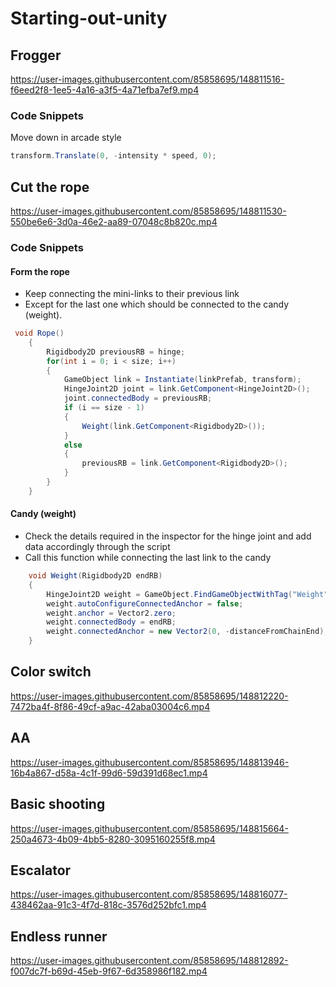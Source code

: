 # Starting-out-unity

## Frogger
https://user-images.githubusercontent.com/85858695/148811516-f6eed2f8-1ee5-4a16-a3f5-4a71efba7ef9.mp4






### Code Snippets

Move down in arcade style

```C#
transform.Translate(0, -intensity * speed, 0);
```
## Cut the rope
https://user-images.githubusercontent.com/85858695/148811530-550be6e6-3d0a-46e2-aa89-07048c8b820c.mp4



### Code Snippets


#### Form the rope 
- Keep connecting the mini-links to their previous link
- Except for the last one which should be connected to the candy (weight).
```C#
 void Rope()
    {
        Rigidbody2D previousRB = hinge;
        for(int i = 0; i < size; i++)
        {
            GameObject link = Instantiate(linkPrefab, transform);
            HingeJoint2D joint = link.GetComponent<HingeJoint2D>();
            joint.connectedBody = previousRB;
            if (i == size - 1)
            {
                Weight(link.GetComponent<Rigidbody2D>()); 
            }
            else
            {
                previousRB = link.GetComponent<Rigidbody2D>();
            }
        }
    }
```
#### Candy (weight) 
- Check the details required in the inspector for the hinge joint and add data accordingly through the script 
- Call this function while connecting the last link to the candy
```C#
    void Weight(Rigidbody2D endRB)
    {
        HingeJoint2D weight = GameObject.FindGameObjectWithTag("Weight").AddComponent<HingeJoint2D>();
        weight.autoConfigureConnectedAnchor = false;
        weight.anchor = Vector2.zero;
        weight.connectedBody = endRB;
        weight.connectedAnchor = new Vector2(0, -distanceFromChainEnd);
    }
```
## Color switch
https://user-images.githubusercontent.com/85858695/148812220-7472ba4f-8f86-49cf-a9ac-42aba03004c6.mp4



## AA
https://user-images.githubusercontent.com/85858695/148813946-16b4a867-d58a-4c1f-99d6-59d391d68ec1.mp4



## Basic shooting
https://user-images.githubusercontent.com/85858695/148815664-250a4673-4b09-4bb5-8280-3095160255f8.mp4



## Escalator
https://user-images.githubusercontent.com/85858695/148816077-438462aa-91c3-4f7d-818c-3576d252bfc1.mp4



## Endless runner
https://user-images.githubusercontent.com/85858695/148812892-f007dc7f-b69d-45eb-9f67-6d358986f182.mp4


